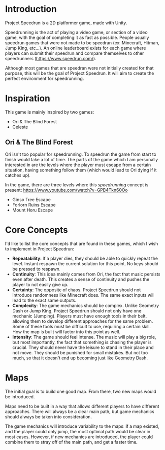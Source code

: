 # Introduction
Project Speedrun is a 2D platformer game, made with Unity.

Speedrunning is the act of playing a video game, or section of a video game, with the goal of completing it as fast as possible. People usually speedrun games that were not made to be speedran (ex: Minecraft, Hitman, Jump King, etc...). An online leaderboard exists for each game where players can submit their speedrun and compare themselves to other speedrunners (https://www.speedrun.com/).

Although most games that are speedran were not initially created for that purpose, this will be the goal of Project Speedrun. It will aim to create the perfect environment for speedrunning. 

# Inspiration
This game is mainly inspired by two games:
- Ori & The Blind Forest
- Celeste

## Ori & The Blind Forest
Ori isn't too popular for speedrunning. To speedrun the game from start to finish would take a lot of time. The parts of the game which I am personally interested in are the levels where the player must escape from a certain situation, having something follow them (which would lead to Ori dying if it catches up).

In the game, there are three levels where this *speedrunning* concept is present: https://www.youtube.com/watch?v=GPB4Tkn60Oo
- Ginso Tree Escape
- Forlorn Ruins Escape
- Mount Horu Escape

# Core Concepts
I'd like to list the core concepts that are found in these games, which I wish to implement in Project Speedrun:

- **Repeatability**: If a player dies, they should be able to quickly repeat the level. Instant respawn the current solution for this point. No keys should be pressed to respawn.
- **Continuity**: This idea mainly comes from Ori, the fact that music persists even after death. This creates a sense of continuity and pushes the player to not easily give up.
- **Certainty**: The opposite of chaos. Project Speedrun should not introduce randomness like Minecraft does. The same exact inputs will lead to the exact same outputs.
- **Complexity**: The game mechanics should be complex. Unlike Geometry Dash or Jump King, Project Speedrun should not only have one mechanic (Jumping). Players must have enough tools in their belt, allowing them to develop different approaches for the same problem. Some of these tools must be difficult to use, requiring a certain skill. How the map is built will factor into this point as well.
- **Intensity**: The game should feel intense. The music will play a big role, but most importantly, the fact that something is chasing the player is crucial. They should never have the leisure to stand in their place and not move. They should be punished for small mistakes. But not too much, so that it doesn't end up becoming just like Geometry Dash.

# Maps
The initial goal is to build one good map. From there, two new maps would be introduced.

Maps need to be built in a way that allows different players to have different approaches. There will always be a clear main path, but game mechanics should always be taken into consideration.

The game mechanics will introduce variability to the maps: if a map existed, and the player could only jump, the most optimal path would be clear in most cases. However, if new mechanics are introduced, the player could combine them to stray off of the main path, and get a faster time.
